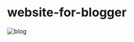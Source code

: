 # website-for-blogger
![blog](https://user-images.githubusercontent.com/64440820/87818806-d56cb480-c888-11ea-8721-f2e2de30e052.png)
